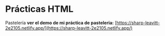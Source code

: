 # Prácticas HTML

Pastelería
**ver el demo de mi práctica de pasteleria:** [https://sharp-leavitt-2e2105.netlify.app/](https://sharp-leavitt-2e2105.netlify.app/)
